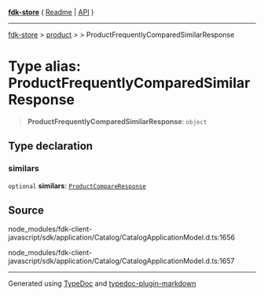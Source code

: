 [**fdk-store**](../../../README.md) ( [Readme](../../../README.md) \| [API](../../../API.md) )

---

[fdk-store](../../../API.md) > [product](../../README.md) > [<internal>](../README.md) > ProductFrequentlyComparedSimilarResponse

# Type alias: ProductFrequentlyComparedSimilarResponse

> **ProductFrequentlyComparedSimilarResponse**: `object`

## Type declaration

### similars

`optional` **similars**: [`ProductCompareResponse`](type-alias.ProductCompareResponse.md)

## Source

node_modules/fdk-client-javascript/sdk/application/Catalog/CatalogApplicationModel.d.ts:1656

node_modules/fdk-client-javascript/sdk/application/Catalog/CatalogApplicationModel.d.ts:1657

---

Generated using [TypeDoc](https://typedoc.org/) and [typedoc-plugin-markdown](https://www.npmjs.com/package/typedoc-plugin-markdown)
